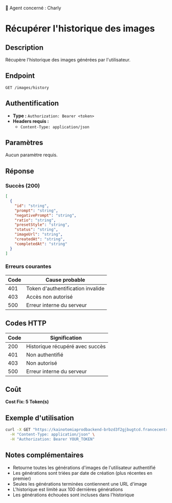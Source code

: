 🧠 Agent concerné : Charly
# Récupérer l'historique des images

## Description
Récupère l'historique des images générées par l'utilisateur.

## Endpoint
```
GET /images/history
```

## Authentification
- **Type :** `Authorization: Bearer <token>`
- **Headers requis :**
  - `Content-Type: application/json`

## Paramètres
Aucun paramètre requis.

## Réponse

### Succès (200)
```json
[
  {
    "id": "string",
    "prompt": "string",
    "negativePrompt": "string",
    "ratio": "string",
    "presetStyle": "string",
    "status": "string",
    "imageUrl": "string",
    "createdAt": "string",
    "completedAt": "string"
  }
]
```

### Erreurs courantes

| Code | Cause probable |
|------|----------------|
| 401 | Token d'authentification invalide |
| 403 | Accès non autorisé |
| 500 | Erreur interne du serveur |

## Codes HTTP

| Code | Signification |
|------|---------------|
| 200 | Historique récupéré avec succès |
| 401 | Non authentifié |
| 403 | Non autorisé |
| 500 | Erreur interne du serveur |

## Coût
**Cost Fix: 5 Token(s)**

## Exemple d'utilisation

```bash
curl -X GET "https://kainotomiaprodbackend-brbzd3f2gjbugtcd.francecentral-01.azurewebsites.net/images/history" \
  -H "Content-Type: application/json" \
  -H "Authorization: Bearer YOUR_TOKEN"
```

## Notes complémentaires
- Retourne toutes les générations d'images de l'utilisateur authentifié
- Les générations sont triées par date de création (plus récentes en premier)
- Seules les générations terminées contiennent une URL d'image
- L'historique est limité aux 100 dernières générations
- Les générations échouées sont incluses dans l'historique 